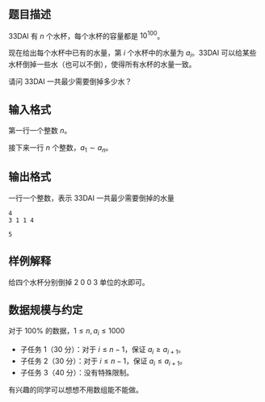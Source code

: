 ## 题目描述

33DAI 有 $n$ 个水杯，每个水杯的容量都是 $10^{100}$。

现在给出每个水杯中已有的水量，第 $i$ 个水杯中的水量为 $a_i$。33DAI 可以给某些水杯倒掉一些水（也可以不倒），使得所有水杯的水量一致。

请问 33DAI 一共最少需要倒掉多少水？

## 输入格式

第一行一个整数 $n$。  

接下来一行 $n$ 个整数，$a_1\sim a_n$。

## 输出格式

一行一个整数，表示 33DAI 一共最少需要倒掉的水量

```input1
4
3 1 1 4
```

```output1
5
```

## 样例解释

给四个水杯分别倒掉 $2\ 0\ 0\ 3$ 单位的水即可。

## 数据规模与约定

对于 $100\%$ 的数据，$1\le n,a_i \le 1000$

- 子任务 1（30 分）：对于 $i\le n-1$，保证 $a_i\ge a_{i+1}$。
- 子任务 2（30 分）：对于 $i\le n-1$，保证 $a_i\le a_{i+1}$。
- 子任务 3（40 分）：没有特殊限制。

有兴趣的同学可以想想不用数组能不能做。